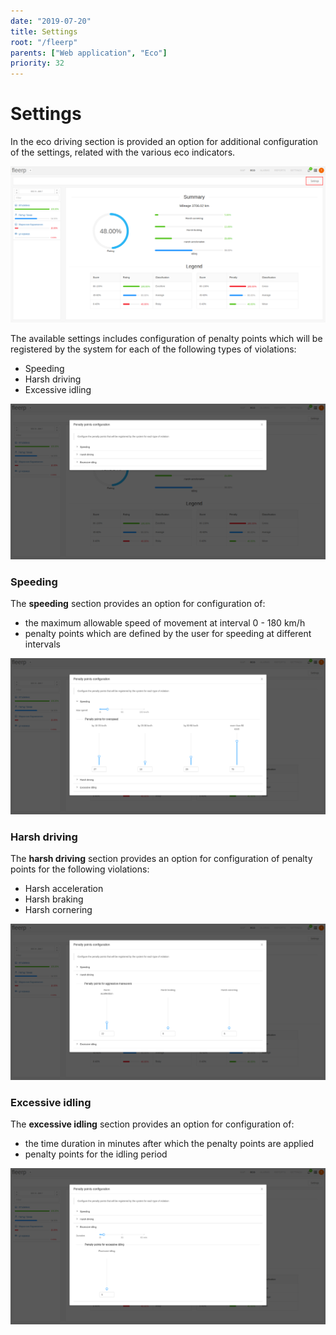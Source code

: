 ```yaml
---
date: "2019-07-20"
title: Settings
root: "/fleerp"
parents: ["Web application", "Eco"]
priority: 32
---
```


# Settings

In the eco driving section is provided an option for additional configuration of the settings, related with the various eco indicators.

![Settings](settings.png)

The available settings includes configuration of penalty points which will be registered by the system for each of the following types of violations:

- Speeding
- Harsh driving
- Excessive idling

![Settings-section](settings-section.png)

### Speeding

The **speeding** section provides an option for configuration of:
- the maximum allowable speed of movement at interval 0 - 180 km/h
- penalty points which are defined by the user for speeding at different intervals

![Speeding](speeding.png)

### Harsh driving

The **harsh driving** section provides an option for configuration of penalty points for the following violations:
- Harsh acceleration
- Harsh braking
- Harsh cornering

![Harsh-driving](harsh-driving.png)

### Excessive idling

The **excessive idling** section provides an option for configuration of:
- the time duration in minutes after which the penalty points are applied
- penalty points for the idling period

![Excessive-idling](excessive-idling.png)
